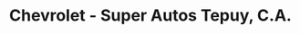 ---
title: "Chevrolet - Super Autos Tepuy, C.A."
url: /ciudad-guayana-puerto-ordaz/chevrolet-super-autos-tepuy-c-a/
shop: Autohaus
---